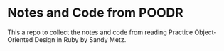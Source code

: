 # Notes and Code from POODR

This a repo to collect the notes and code from reading Practice Object-Oriented Design in Ruby by Sandy Metz. 
